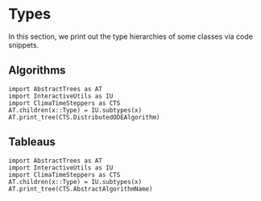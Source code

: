 # Types

In this section, we print out the type hierarchies of some classes via code snippets.

## Algorithms

```@example
import AbstractTrees as AT
import InteractiveUtils as IU
import ClimaTimeSteppers as CTS
AT.children(x::Type) = IU.subtypes(x)
AT.print_tree(CTS.DistributedODEAlgorithm)
```

## Tableaus

```@example
import AbstractTrees as AT
import InteractiveUtils as IU
import ClimaTimeSteppers as CTS
AT.children(x::Type) = IU.subtypes(x)
AT.print_tree(CTS.AbstractAlgorithmName)
```

